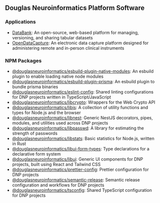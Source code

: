 ## Douglas Neuroinformatics Platform Software

### Applications
- [DataBank](https://github.com/DouglasNeuroInformatics/DataBank): An open-source, web-based platform for managing, versioning, and sharing tabular datasets
- [OpenDataCapture](https://github.com/DouglasNeuroInformatics/OpenDataCapture): An electronic data capture platform designed for administering remote and in-person clinical instruments 

### NPM Packages
- [@douglasneuroinformatics/esbuild-plugin-native-modules](https://github.com/DouglasNeuroInformatics/esbuild-plugin-native-modules): An esbuild plugin to enable loading native node modules 
- [@douglasneuroinformatics/esbuild-plugin-prisma](https://github.com/DouglasNeuroInformatics/esbuild-plugin-prisma): An esbuild plugin to bundle prisma binaries
- [@douglasneuroinformatics/eslint-config](https://github.com/DouglasNeuroInformatics/eslint-config): Shared linting configurations for DNP projects written in TypeScript/JavaScript
- [@douglasneuroinformatics/libcrypto](https://github.com/DouglasNeuroInformatics/libcrypto): Wrappers for the Web Crypto API 
- [@douglasneuroinformatics/libjs](https://github.com/DouglasNeuroInformatics/libjs): A collection of utility functions and types for Node.js and the browser
- [@douglasneuroinformatics/libnest](https://github.com/DouglasNeuroInformatics/libnest): Generic NestJS decorators, pipes, modules, and utilities used across DNP projects
- [@douglasneuroinformatics/libpasswd](https://github.com/DouglasNeuroInformatics/libpasswd): A library for estimating the strength of passwords
- [@douglasneuroinformatics/libstats](https://github.com/DouglasNeuroInformatics/libstats): Basic statistics for Node.js, written in Rust
- [@douglasneuroinformatics/libui-form-types](https://github.com/DouglasNeuroInformatics/libui-form-types): Type declarations for a declarative form system
- [@douglasneuroinformatics/libui](https://github.com/DouglasNeuroInformatics/libui): Generic UI components for DNP projects, built using React and Tailwind CSS
- [@douglasneuroinformatics/prettier-config](https://github.com/DouglasNeuroInformatics/prettier-config): Prettier configuration for DNP projects 
- [@douglasneuroinformatics/semantic-release](https://github.com/DouglasNeuroInformatics/semantic-release): Semantic release configuration and workflows for DNP projects
- [@douglasneuroinformatics/tsconfig](https://github.com/DouglasNeuroInformatics/tsconfig): Shared TypeScript configuration for DNP projects
